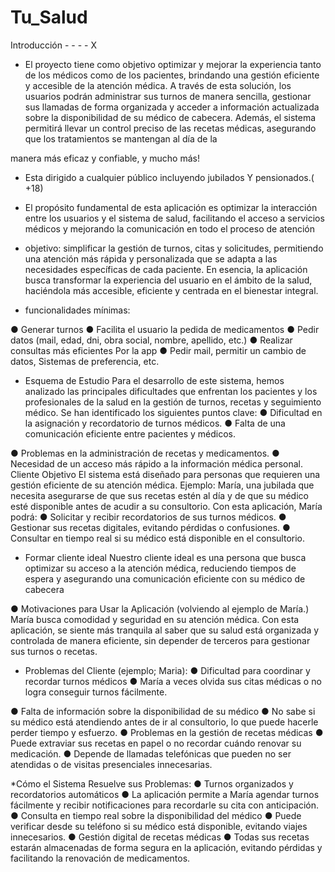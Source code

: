 # Tu_Salud

Introducción - - - - X
* El proyecto tiene como objetivo optimizar
y mejorar la experiencia tanto de los
médicos como de los pacientes, brindando
una gestión eficiente y accesible de la
atención médica. A través de esta solución,
los usuarios podrán administrar sus turnos
de manera sencilla, gestionar sus llamadas
de forma organizada y acceder a información
actualizada sobre la disponibilidad de su
médico de cabecera. Además, el sistema
permitirá llevar un control preciso de las
recetas médicas, asegurando que los
tratamientos se mantengan al día de la



manera más eficaz y confiable, y mucho
más!


* Esta dirigido a cualquier público
incluyendo jubilados Y pensionados.( +18)
* El propósito fundamental de esta
aplicación es optimizar la interacción
entre los usuarios y el sistema de salud,
facilitando el acceso a servicios médicos y
mejorando la comunicación en todo el
proceso de atención


* objetivo: simplificar la gestión de
turnos, citas y solicitudes, permitiendo
una atención más rápida y personalizada que
se adapta a las necesidades específicas de
cada paciente. En esencia, la aplicación
busca transformar la experiencia del
usuario en el ámbito de la salud,
haciéndola más accesible, eficiente y
centrada en el bienestar integral.

* funcionalidades mínimas:

● Generar turnos
● Facilita el usuario la pedida de
medicamentos
● Pedir datos (mail, edad, dni, obra
social, nombre, apellido, etc.)
● Realizar consultas más eficientes Por
la app
● Pedir mail, permitir un cambio de
datos, Sistemas de preferencia, etc.

* Esquema de Estudio
Para el desarrollo de este sistema, hemos
analizado las principales dificultades que
enfrentan los pacientes y los profesionales
de la salud en la gestión de turnos,
recetas y seguimiento médico. Se han
identificado los siguientes puntos clave:
● Dificultad en la asignación y
recordatorio de turnos médicos.
● Falta de una comunicación eficiente
entre pacientes y médicos.



● Problemas en la administración de
recetas y medicamentos.
● Necesidad de un acceso más rápido a la
información médica personal.
Cliente Objetivo
El sistema está diseñado para personas que
requieren una gestión eficiente de su
atención médica.
Ejemplo:
María, una jubilada que necesita asegurarse
de que sus recetas estén al día y de que su
médico esté disponible antes de acudir a su
consultorio. Con esta aplicación, María
podrá:
● Solicitar y recibir recordatorios de
sus turnos médicos.
● Gestionar sus recetas digitales,
evitando pérdidas o confusiones.
● Consultar en tiempo real si su médico
está disponible en el consultorio.


* Formar cliente ideal
Nuestro cliente ideal es una persona que
busca optimizar su acceso a la atención
médica, reduciendo tiempos de espera y
asegurando una comunicación eficiente con
su médico de cabecera

● Motivaciones para Usar la Aplicación
(volviendo al ejemplo de María.)
María busca comodidad y seguridad en su
atención médica. Con esta aplicación, se
siente más tranquila al saber que su salud
está organizada y controlada de manera
eficiente, sin depender de terceros para
gestionar sus turnos o recetas.
* Problemas del Cliente (ejemplo; Maria):
● Dificultad para coordinar y recordar
turnos médicos
● María a veces olvida sus citas médicas
o no logra conseguir turnos fácilmente.



● Falta de información sobre la
disponibilidad de su médico
● No sabe si su médico está atendiendo
antes de ir al consultorio, lo que
puede hacerle perder tiempo y esfuerzo.
● Problemas en la gestión de recetas
médicas
● Puede extraviar sus recetas en papel o
no recordar cuándo renovar su
medicación.
● Depende de llamadas telefónicas que
pueden no ser atendidas o de visitas
presenciales innecesarias.


*Cómo el Sistema Resuelve sus Problemas:
● Turnos organizados y recordatorios
automáticos
● La aplicación permite a María agendar
turnos fácilmente y recibir
notificaciones para recordarle su cita
con anticipación.
● Consulta en tiempo real sobre la
disponibilidad del médico
● Puede verificar desde su teléfono si su
médico está disponible, evitando viajes
innecesarios.
● Gestión digital de recetas médicas
● Todas sus recetas estarán almacenadas
de forma segura en la aplicación,
evitando pérdidas y facilitando la
renovación de medicamentos.
